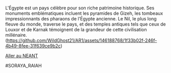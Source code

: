 L'Égypte est un pays célèbre pour son riche patrimoine historique. Ses monuments emblématiques incluent les pyramides de Gizeh, les tombeaux impressionnants des pharaons de l'Égypte ancienne. Le Nil, le plus long fleuve du monde, traverse le pays, et des temples antiques tels que ceux de Louxor et de Karnak témoignent de la grandeur de cette civilisation millénaire.
(https://github.com/WildGhost21/AR1/assets/146188768/1f33b02f-246f-4b49-8fee-31f639ce9b2c)

[Aller au NEANT](https://github.com/WildGhost21/AR1/blob/main/Neant.md)

#SORAYA_RAIAH
